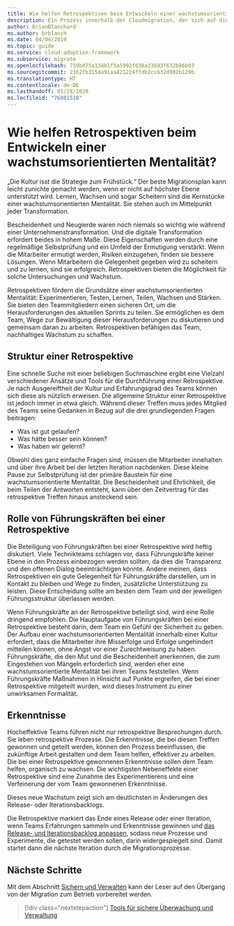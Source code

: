 ```yaml
---
title: Wie helfen Retrospektiven beim Entwickeln einer wachstumsorientierten Mentalität?
description: Ein Prozess innerhalb der Cloudmigration, der sich auf die Aufgaben der Migration von Workloads in die Cloud konzentriert.
author: BrianBlanchard
ms.author: brblanch
ms.date: 04/04/2019
ms.topic: guide
ms.service: cloud-adoption-framework
ms.subservice: migrate
ms.openlocfilehash: 759bd75a134b1f5a5992f038a33693f632b86b03
ms.sourcegitcommit: 2362fb3154a91aa421224ffdb2cc632d982b129b
ms.translationtype: HT
ms.contentlocale: de-DE
ms.lasthandoff: 01/28/2020
ms.locfileid: "76801510"
---
```

<!-- markdownlint-disable MD026 -->

# <a name="how-do-retrospectives-help-build-a-growth-mindset"></a>Wie helfen Retrospektiven beim Entwickeln einer wachstumsorientierten Mentalität?

„Die Kultur isst die Strategie zum Frühstück.“ Der beste Migrationsplan kann leicht zunichte gemacht werden, wenn er nicht auf höchster Ebene unterstützt wird. Lernen, Wachsen und sogar Scheitern sind die Kernstücke einer wachstumsorientierten Mentalität. Sie stehen auch im Mittelpunkt jeder Transformation.

Bescheidenheit und Neugierde waren noch niemals so wichtig wie während einer Unternehmenstransformation. Und die digitale Transformation erfordert beides in hohem Maße. Diese Eigenschaften werden durch eine regelmäßige Selbstprüfung und ein Umfeld der Ermutigung verstärkt. Wenn die Mitarbeiter ermutigt werden, Risiken einzugehen, finden sie bessere Lösungen. Wenn Mitarbeitern die Gelegenheit gegeben wird zu scheitern und zu lernen, sind sie erfolgreich. Retrospektiven bieten die Möglichkeit für solche Untersuchungen und Wachstum.

Retrospektiven fördern die Grundsätze einer wachstumsorientierten Mentalität: Experimentieren, Testen, Lernen, Teilen, Wachsen und Stärken. Sie bieten den Teammitgliedern einen sicheren Ort, um die Herausforderungen des aktuellen Sprints zu teilen. Sie ermöglichen es dem Team, Wege zur Bewältigung dieser Herausforderungen zu diskutieren und gemeinsam daran zu arbeiten. Retrospektiven befähigen das Team, nachhaltiges Wachstum zu schaffen.

## <a name="retrospective-structure"></a>Struktur einer Retrospektive

Eine schnelle Suche mit einer beliebigen Suchmaschine ergibt eine Vielzahl verschiedener Ansätze und Tools für die Durchführung einer Retrospektive. Je nach Ausgereiftheit der Kultur und Erfahrungsgrad des Teams können sich diese als nützlich erweisen. Die allgemeine Struktur einer Retrospektive ist jedoch immer in etwa gleich. Während dieser Treffen muss jedes Mitglied des Teams seine Gedanken in Bezug auf die drei grundlegenden Fragen beitragen:

- Was ist gut gelaufen?
- Was hätte besser sein können?
- Was haben wir gelernt?

Obwohl dies ganz einfache Fragen sind, müssen die Mitarbeiter innehalten und über ihre Arbeit bei der letzten Iteration nachdenken. Diese kleine Pause zur Selbstprüfung ist der primäre Baustein für eine wachstumsorientierte Mentalität. Die Bescheidenheit und Ehrlichkeit, die beim Teilen der Antworten entsteht, kann über den Zeitvertrag für das retrospektive Treffen hinaus ansteckend sein.

## <a name="leaderships-role-in-a-retrospective"></a>Rolle von Führungskräften bei einer Retrospektive

Die Beteiligung von Führungskräften bei einer Retrospektive wird heftig diskutiert. Viele Technikteams schlagen vor, dass Führungskräfte keiner Ebene in den Prozess einbezogen werden sollten, da dies die Transparenz und den offenen Dialog beeinträchtigen könnte. Andere meinen, dass Retrospektiven ein gute Gelegenheit für Führungskräfte darstellen, um in Kontakt zu bleiben und Wege zu finden, zusätzliche Unterstützung zu leisten. Diese Entscheidung sollte am besten dem Team und der jeweiligen Führungsstruktur überlassen werden.

Wenn Führungskräfte an der Retrospektive beteiligt sind, wird eine Rolle dringend empfohlen. Die Hauptaufgabe von Führungskräften bei einer Retrospektive besteht darin, dem Team ein Gefühl der Sicherheit zu geben. Der Aufbau einer wachstumsorientierten Mentalität innerhalb einer Kultur erfordert, dass die Mitarbeiter ihre Misserfolge und Erfolge ungehindert mitteilen können, ohne Angst vor einer Zurechtweisung zu haben. Führungskräfte, die den Mut und die Bescheidenheit anerkennen, die zum Eingestehen von Mängeln erforderlich sind, werden eher eine wachstumsorientierte Mentalität bei ihren Teams feststellen. Wenn Führungskräfte Maßnahmen in Hinsicht auf Punkte ergreifen, die bei einer Retrospektive mitgeteilt wurden, wird dieses Instrument zu einer unwirksamen Formalität.

## <a name="lessons-learned"></a>Erkenntnisse

Hocheffektive Teams führen nicht nur retrospektive Besprechungen durch. Sie leben retrospektive Prozesse. Die Erkenntnisse, die bei diesen Treffen gewonnen und geteilt werden, können den Prozess beeinflussen, die zukünftige Arbeit gestalten und dem Team helfen, effektiver zu arbeiten. Die bei einer Retrospektive gewonnenen Erkenntnisse sollen dem Team helfen, organisch zu wachsen. Die wichtigsten Nebeneffekte einer Retrospektive sind eine Zunahme des Experimentierens und eine Verfeinerung der vom Team gewonnenen Erkenntnisse.

Dieses neue Wachstum zeigt sich am deutlichsten in Änderungen des Release- oder Iterationsbacklogs.

Die Retrospektive markiert das Ende eines Release oder einer Iteration, wenn Teams Erfahrungen sammeln und Erkenntnisse gewinnen und [das Release- und Iterationsbacklog anpassen](../assess/release-iteration-backlog.md), sodass neue Prozesse und Experimente, die getestet werden sollen, darin widergespiegelt sind. Damit startet dann die nächste Iteration durch die Migrationsprozesse.

## <a name="next-steps"></a>Nächste Schritte

Mit dem Abschnitt [Sichern und Verwalten](../secure-and-manage/index.md) kann der Leser auf den Übergang von der Migration zum Betrieb vorbereitet werden.

> [!div class="nextstepaction"]
> [Tools für sichere Überwachung und Verwaltung](../secure-and-manage/index.md)
